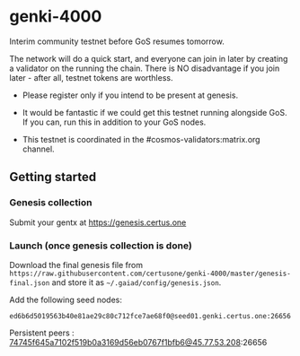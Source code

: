 # genki-4000

Interim community testnet before GoS resumes tomorrow.

The network will do a quick start, and everyone can join in later by creating a validator on the running the chain. There is NO disadvantage if you join later - after all, testnet tokens are worthless.

- Please register only if you intend to be present at genesis.

- It would be fantastic if we could get this testnet running alongside GoS.
  If you can, run this in addition to your GoS nodes.

- This testnet is coordinated in the #cosmos-validators:matrix.org channel.

## Getting started

### Genesis collection

Submit your gentx at https://genesis.certus.one

### Launch (once genesis collection is done)

Download the final genesis file from `https://raw.githubusercontent.com/certusone/genki-4000/master/genesis-final.json` and store it as `~/.gaiad/config/genesis.json`.

Add the following seed nodes:

    ed6b6d5019563b40e81ae29c80c712fce7ae68f0@seed01.genki.certus.one:26656

Persistent peers :
74745f645a7102f519b0a3169d56eb0767f1bfb6@45.77.53.208:26656
